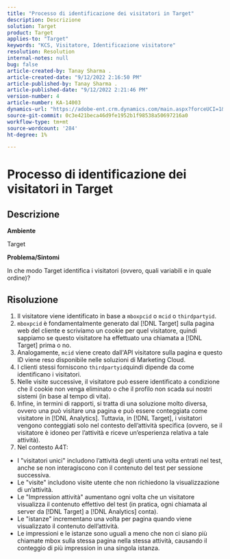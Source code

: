 ```yaml
---
title: "Processo di identificazione dei visitatori in Target"
description: Descrizione
solution: Target
product: Target
applies-to: "Target"
keywords: "KCS, Visitatore, Identificazione visitatore"
resolution: Resolution
internal-notes: null
bug: false
article-created-by: Tanay Sharma .
article-created-date: "9/12/2022 2:16:50 PM"
article-published-by: Tanay Sharma .
article-published-date: "9/12/2022 2:21:46 PM"
version-number: 4
article-number: KA-14003
dynamics-url: "https://adobe-ent.crm.dynamics.com/main.aspx?forceUCI=1&pagetype=entityrecord&etn=knowledgearticle&id=31f96d89-a532-ed11-9db1-002248086735"
source-git-commit: 0c3e421beca46d9fe1952b1f98538a50697216a0
workflow-type: tm+mt
source-wordcount: '284'
ht-degree: 1%

---
```


# Processo di identificazione dei visitatori in Target

## Descrizione


<b>Ambiente</b>

Target



<b>Problema/Sintomi</b>

In che modo Target identifica i visitatori (ovvero, quali variabili e in quale ordine)?


## Risoluzione


1. Il visitatore viene identificato in base a `mboxpcid` o `mcid` o `thirdpartyid`.
2. `mboxpcid` è fondamentalmente generato dal [!DNL Target] sulla pagina web del cliente e scriviamo un cookie per quel visitatore, quindi sappiamo se questo visitatore ha effettuato una chiamata a [!DNL Target] prima o no.
3. Analogamente, `mcid` viene creato dall&#39;API visitatore sulla pagina e questo ID viene reso disponibile nelle soluzioni di Marketing Cloud.
4. I clienti stessi forniscono `thirdpartyid`quindi dipende da come identificano i visitatori.
5. Nelle visite successive, il visitatore può essere identificato a condizione che il cookie non venga eliminato o che il profilo non scada sui nostri sistemi (in base al tempo di vita).
6. Infine, in termini di rapporti, si tratta di una soluzione molto diversa, ovvero una può visitare una pagina e può essere conteggiata come visitatore in [!DNL Analytics]. Tuttavia, in [!DNL Target], i visitatori vengono conteggiati solo nel contesto dell’attività specifica (ovvero, se il visitatore è idoneo per l’attività e riceve un’esperienza relativa a tale attività).
7. Nel contesto A4T:


- I &quot;visitatori unici&quot; includono l’attività degli utenti una volta entrati nel test, anche se non interagiscono con il contenuto del test per sessione successiva.
- Le &quot;visite&quot; includono visite utente che non richiedono la visualizzazione di un’attività.
- Le &quot;Impression attività&quot; aumentano ogni volta che un visitatore visualizza il contenuto effettivo del test (in pratica, ogni chiamata al server da [!DNL Target] a [!DNL Analytics] conta).
- Le &quot;istanze&quot; incrementano una volta per pagina quando viene visualizzato il contenuto dell’attività.
- Le impressioni e le istanze sono uguali a meno che non ci siano più chiamate mbox sulla stessa pagina nella stessa attività, causando il conteggio di più impression in una singola istanza.

